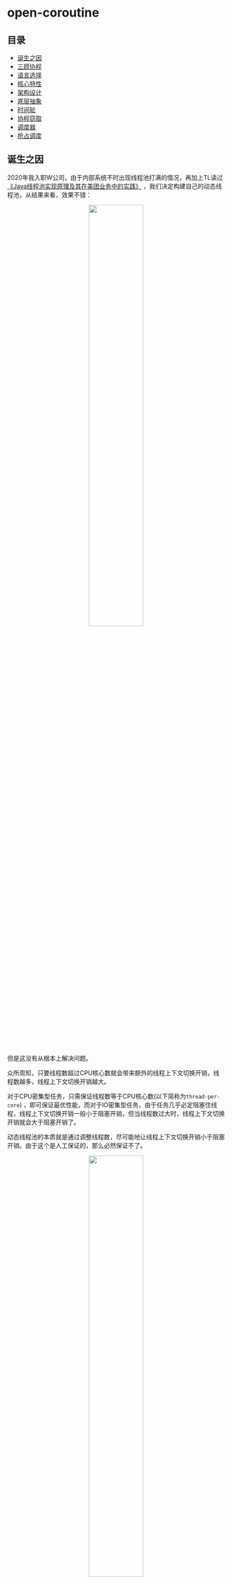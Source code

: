 # open-coroutine

## 目录

- [诞生之因](#诞生之因)
- [三顾协程](#三顾协程)
- [语言选择](#语言选择)
- [核心特性](#核心特性)
- [架构设计](#架构设计)
- [底层抽象](#底层抽象)
- [时间轮](#时间轮)
- [协程窃取](#协程窃取)
- [调度器](#调度器)
- [抢占调度](#抢占调度)

## 诞生之因

2020年我入职W公司，由于内部系统不时出现线程池打满的情况，再加上TL读过[《Java线程池实现原理及其在美团业务中的实践》](https://tech.meituan.com/2020/04/02/java-pooling-pratice-in-meituan.html)
，我们决定构建自己的动态线程池，从结果来看，效果不错：

<div style="text-align: center;">
    <img src="img/begin.jpg" width="50%">
</div>

但是这没有从根本上解决问题。

众所周知，只要线程数超过CPU核心数就会带来额外的线程上下文切换开销，线程数越多，线程上下文切换开销越大。

对于CPU密集型任务，只需保证线程数等于CPU核心数(以下简称为`thread-per-core`)
，即可保证最优性能，而对于IO密集型任务，由于任务几乎必定阻塞住线程，线程上下文切换开销一般小于阻塞开销，但当线程数过大时，线程上下文切换开销就会大于阻塞开销了。

动态线程池的本质就是通过调整线程数，尽可能地让线程上下文切换开销小于阻塞开销。由于这个是人工保证的，那么必然保证不了。

<div style="text-align: center;">
    <img src="img/run.jpg" width="50%">
</div>

那么有没有一种技术能够在保证thread-per-core的前提下，执行IO密集型任务性能不输多线程呢？

答案是`NIO`，但仍存在一些限制或者不友好的地方：

1. NIO API使用起来较为复杂；
2. Thread.sleep()等阻塞调用会阻塞线程，相当于禁用所有阻塞调用，这对开发者不友好；
3. 在线程模型下，只有当前任务执行完了，才能执行下一个任务，无法实现任务间的公平调度；

PS：假设单线程，CPU时间片为1s，有100个任务，公平调度指每个任务都能公平地占用到10ms的时间片。

1还可以克服，2和3是硬伤，其实如果能够实现3，RPC框架们也不用搞太多线程，只要thread-per-core即可。

如何在能够保证thread-per-core、执行IO密集型任务性能不输多线程的前提下，使用还十分简单呢？

`协程`慢慢进入了我的视野。

## 三顾协程

一开始玩协程，出于学习成本的考虑，首先选择的是`kotlin`，但当我发现kotlin的协程需要更换API(
比如把Thread.sleep替换为kotlinx.coroutines.delay)才不会阻塞线程后，果断把方向调整为`golang`，大概2周后：

<div style="text-align: center;">
    <img src="img/good.jpeg" width="50%">
</div>

协程技术哪家强，编程语言找golang。

然而随着更深入的学习，我发现几个`goroutine`的不足：

1. `不是严格的thread-per-core`。goroutine运行时也是由线程池来支撑的，而这个线程池的最大线程为256，这个数字可比thread-per-core的线程数大得多；
2. `抢占调度会打断正在运行的系统调用`。如果这个系统调用需要很长时间才能完成，显然会被打断多次，整体性能反而降低；
3. `goroutine离极限性能有明显差距`。对比隔壁c/c++协程库，其性能甚至能到goroutine的1.5倍；

带着遗憾，我开始继续研究c/c++的协程库，发现它们要么是只做了`hook`(后面再详细解释)，要么只做了`任务窃取`
，还有一些库只提供最基础的`协程抽象`，而最令人失望的是：没有一个协程库实现了`抢占调度`。

没办法，看样子只能自己干了。

<div style="text-align: center;">
    <img src="img/just_do_it.jpg" width="100%">
</div>

## 语言选择

既然决定造轮子，那么需要选择开发轮子的语言。

之前研究c协程库时，有看到大佬已经尝试过用c写动态链接库、然后java通过jni去调这种方式，最终失败了，具体原因得深入JVM源码才能得知，对鄙人来说太高深，告辞，因此排除java/kotlin等JVM字节码语言。

显然，用golang再去实现一个goroutine，且不说其复杂程度完全不亚于深入JVM源码，而且即使真的做出来，也不可能有人愿意在生产环境使用，因此排除golang。

到目前为止还剩下c/c++/rust 3位选手。

从研究过的好几个用c写的协程库来看，c的表达力差了点，需要编写巨量代码。相较之下，c++表达力就强多了，但开发的效率还是低了些，主要体现在以下几个方面：

1. `需要不停地写cmake`，告诉系统怎么编译它，有些麻烦；
2. `依赖管理麻烦`。如果要用别人写的类库，把代码拉下来，放到自己项目里，然后需要耗费大量时间来通过编译。如果别人依赖的库没有其他依赖还好，一旦有其他依赖，那么它依赖的依赖，也得按照刚才说的步骤处理，这就十分麻烦了；
3. `内存安全`。c++很难写出没有内存泄漏/崩溃的代码。

<div style="text-align: center;">
    <img src="img/what_else_can_I_say.jpg" width="50%">
    <img src="img/rust.jpeg" width="100%">
</div>

## 核心特性

经过长时间的研究及实践，我认为一个完美的协程库应当同时具备以下5个特性：

1. `挂起/恢复`。协程可以在执行过程中挂起(即保存自己的上下文状态)，等某个异步操作返回结果后再恢复(即恢复自己的上下文状态)
   执行。挂起与恢复是协程最核心的点，它们的高效实现是协程能够实现异步操作和提高并发性能的关键所在；
2. `hook`。如果没有hook系统调用，并且未引入`抢占调度`机制，那么最终产出的协程库必定出现诸多限制，比如禁止使用sleep、禁止用阻塞socket读写数据等等；
3. `无栈协程`。线程在访问协程栈的数据时，由于线程栈所在的内存区域和协程栈所在的内存区域大概率不是连续的，所以很容易出现cache
   miss，而无栈协程由于直接使用线程栈，cache local显然更好；
4. `任务窃取`。在实际运行时，若不支持任务窃取，可能出现一核有难、多核围观的情况。支持任务窃取后，当前线程如果被某个协程阻塞住了，其他线程会把这个线程本地队列中的其他协程拿过来执行；
5. `抢占调度`。如果协程在运行过程中出现了死循环，可能导致所有调度协程的线程陷入死循环，最终可能导致服务不可用。引入抢占调度后，会自动挂起陷入死循环的协程，让其他协程执行。

<div style="text-align: center;">
    <img src="img/want_all.jpeg" width="100%">
</div>

PS：这里解释下hook技术，简单的说，就是函数调用的代理，比如调用sleep，没有hook的话会调用操作系统的sleep函数，hook之后会指向我们自己的代码，详细操作步骤可参考`《Linux/Unix系统编程手册》41章和42章`。

## 架构设计

<div style="text-align: center;">
    <img src="img/architecture.png" width="100%">
</div>

## 底层抽象

| 类库   | [context-rs](https://github.com/zonyitoo/context-rs)                                                                      | [corosensei](https://github.com/Amanieu/corosensei)                                | [genawaiter](https://github.com/whatisaphone/genawaiter)                  |
|------|---------------------------------------------------------------------------------------------------------------------------|------------------------------------------------------------------------------------|---------------------------------------------------------------------------|
| 类型   | 有栈协程                                                                                                                      | 有栈协程                                                                               | 无栈协程                                                                      |
| 完善程度 | 一般                                                                                                                        | 高                                                                                  | 高                                                                         |
| 优点   | 几乎支持所有操作系统及CPU架构，且可定制化程度高                                                                                                 | 提供了高性能&安全的抽象，汇编指令经过了深度优化，且支持[backtrace](https://github.com/rust-lang/backtrace-rs) | 目前最好的rust无栈协程基础库，支持[backtrace](https://github.com/rust-lang/backtrace-rs) |
| 缺点   | 不支持[backtrace](https://github.com/rust-lang/backtrace-rs)，且做支持的难度大；二开过程中容易踩坑，而且极难排查                                       | 不好做深度定制，后续无论是做减少协程切换次数的优化，还是做其他优化，难度都较大；受限于rust内联汇编的实现，只对主流系统及CPU架构做了支持            | 底层使用rust协程实现，无论是抢占调度还是hook都无法做到彻底                                         |
| 备注   | 其中[context](https://github.com/boostorg/context)的代码未更新，如果要写最好自己参考[context-rs](https://github.com/zonyitoo/context-rs)重新封装 | [作者](https://github.com/Amanieu)是rust语言社区的大佬                                       | rust async关键字的传染性是硬伤                                                      |

附上[协程切换方式性能对比](https://tboox.org/cn/2016/10/28/coroutine-context)
，如果是有栈协程，性能最好的底层是基于[context](https://github.com/boostorg/context)
做改造，直接抛弃对浮点数的支持，在x86_64下的linux，性能预计提升`125%~300%`。

暂时采用[corosensei](https://github.com/Amanieu/corosensei)，目前正在尝试自研无栈协程。

`suspend`和`resume`原语直接复用[corosensei](https://github.com/Amanieu/corosensei)，这里不过多赘述。 选好底层库，接着就是确定协程的状态了，下面是个人理解：

<div style="text-align: center;">
    <img src="img/state.png" width="50%">
</div>

## 时间轮

时间轮的数据结构如下图所示，本质上就是一个时间戳对应多个需要唤醒的协程。

这里采用动态数组，在open-coroutine中使用都是末尾插入，因此写入速度尚可，遍历时可充分利用CPU cache。

<div style="text-align: center;">
    <img src="img/time-wheel.png" width="50%">
</div>

## 协程窃取

一个CPU核心可以运行多个线程，一个线程可以调度多个协程，但为了减少线程间的竞争，线程只调度它本地集合里的协程。同时，为了最大程度地减少线程上下文切换开销，我们采用thread-per-core模型。

<div style="text-align: center;">
    <img src="img/thread-per-core.png" width="50%">
</div>

现在，仍有一些细节需要确定，集合用什么数据结构？集合是有界还是无界？

RingBuffer作为最常用的高性能数据结构，主要有几个优点：

1. 相比链表等其他数据结构，RingBuffer具有更好的CPU缓存友好性；

2. 由于是固定大小，能够避免频繁的内存分配和释放带来的开销；

3. 无锁化设计，使用CAS代替锁，性能更高；

由于RingBuffer有界，如果创建的协程过多，本地RingBuffer必定被打满，剩下的协程该何去何从？直接丢弃肯定是不行的，这里我们参考goroutine，搞个无界共享队列。还有另一种相反的情况，本地RingBuffer可能持续一段时间无协程可调度，咋办？从无界共享队列取呗。

即便如此，仍然存在后续问题，如果所有线程都优先考虑本地RingBuffer，则会出现一种极端情况：共享队列上的协程永远没有被调度起来的机会。为了避免这种不均衡的情况出现，还是参考goroutine，让每个线程在调度了61个本地RingBuffer的协程后，就去共享队列中看一看。

至此，集合的数据结构已经确定。

<div style="text-align: center;">
    <img src="img/collections.png" width="50%">
</div>

在现实世界中，总有线程会先把自己需要调度的协程处理完，而其他线程还有协程待处理。于是乎，一核有难、多核围观的壮观景象就出现了。

<div style="text-align: center;">
    <img src="img/watching.png" width="50%">
</div>

显然我们不希望这样，因此，对于空闲的线程，与其让它围观其他正在干活的线程，不如让它下场帮其他线程干活。自然而然地，新的问题来了，如何高效地帮其他线程干活？

无非两种方案，一是先从共享队列取协程，再从其他本地RingBuffer取协程；二是先从其他本地RingBuffer取协程，再从共享队列取协程。怎么选？竞争共享队列等价于竞争一把共享写锁，再竞争其他本地RingBuffer等价于竞争多把共享写锁，从并发冲突的角度考虑，自然是资源越多越好，因此选择方案二。

其他实现细节可参考[《Tokio解析之任务调度》](https://baijiahao.baidu.com/s?id=1746023143258422548)，虽然实际用的是[st3](https://github.com/asynchronics/st3)，但原理相通。

## 调度器

还记得[底层抽象](#底层抽象)里提到的协程状态吗？

我们用[时间轮](#时间轮)来实现suspend队列，基于[协程窃取](#协程窃取)实现ready队列(至于syscall集合，先卖个关子)，剩下只要实现submit(往ready队列添加协程)和try_schedule(非阻塞地调度协程)两个方法，就完成了一个功能强大的调度器。

<div style="text-align: center;">
    <img src="img/scheduler.png" width="75%">
</div>

submit方法的实现非常简单，就不阐述了。我们直接谈try_schedule，其实也简单，就是真正调度前，检查一下suspend队列是否有需要运行的协程，如果有则把它加到ready队列，然后调度ready队列的协程就行了(任务窃取算法在[底层](#协程窃取)已经实现了)。

另外，从扩展性的角度考虑，作者添加了Listener API，当协程创建/挂起/陷入系统调用/完成时，均会回调用户函数，典型适用场景如打日志、监控等等。

## 抢占调度

## EventLoop

## JoinHandle

## Hook

## 再次封装

## 极简属性宏

## 发布之后
